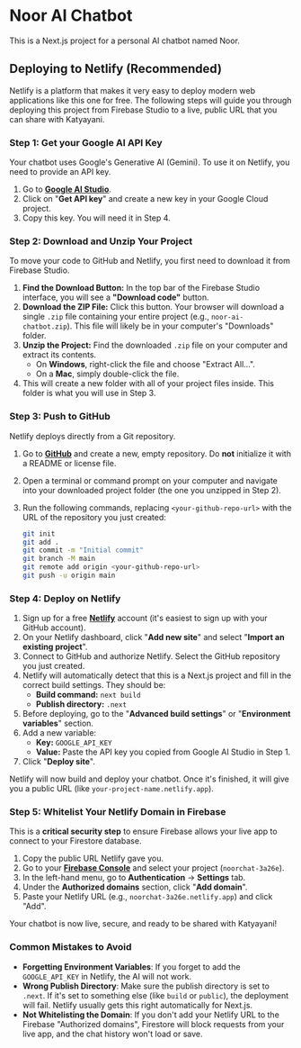 # Noor AI Chatbot

This is a Next.js project for a personal AI chatbot named Noor.

## Deploying to Netlify (Recommended)

Netlify is a platform that makes it very easy to deploy modern web applications like this one for free. The following steps will guide you through deploying this project from Firebase Studio to a live, public URL that you can share with Katyayani.

### Step 1: Get your Google AI API Key

Your chatbot uses Google's Generative AI (Gemini). To use it on Netlify, you need to provide an API key.

1.  Go to **[Google AI Studio](https://aistudio.google.com/)**.
2.  Click on "**Get API key**" and create a new key in your Google Cloud project.
3.  Copy this key. You will need it in Step 4.

### Step 2: Download and Unzip Your Project

To move your code to GitHub and Netlify, you first need to download it from Firebase Studio.

1.  **Find the Download Button:** In the top bar of the Firebase Studio interface, you will see a **"Download code"** button.
2.  **Download the ZIP File:** Click this button. Your browser will download a single `.zip` file containing your entire project (e.g., `noor-ai-chatbot.zip`). This file will likely be in your computer's "Downloads" folder.
3.  **Unzip the Project:** Find the downloaded `.zip` file on your computer and extract its contents.
    *   On **Windows**, right-click the file and choose "Extract All...".
    *   On a **Mac**, simply double-click the file.
4.  This will create a new folder with all of your project files inside. This folder is what you will use in Step 3.

### Step 3: Push to GitHub

Netlify deploys directly from a Git repository.

1.  Go to **[GitHub](https://github.com)** and create a new, empty repository. Do **not** initialize it with a README or license file.
2.  Open a terminal or command prompt on your computer and navigate into your downloaded project folder (the one you unzipped in Step 2).
3.  Run the following commands, replacing `<your-github-repo-url>` with the URL of the repository you just created:

    ```bash
    git init
    git add .
    git commit -m "Initial commit"
    git branch -M main
    git remote add origin <your-github-repo-url>
    git push -u origin main
    ```

### Step 4: Deploy on Netlify

1.  Sign up for a free **[Netlify](https://www.netlify.com/)** account (it's easiest to sign up with your GitHub account).
2.  On your Netlify dashboard, click "**Add new site**" and select "**Import an existing project**".
3.  Connect to GitHub and authorize Netlify. Select the GitHub repository you just created.
4.  Netlify will automatically detect that this is a Next.js project and fill in the correct build settings. They should be:
    *   **Build command:** `next build`
    *   **Publish directory:** `.next`
5.  Before deploying, go to the "**Advanced build settings**" or "**Environment variables**" section.
6.  Add a new variable:
    *   **Key:** `GOOGLE_API_KEY`
    *   **Value:** Paste the API key you copied from Google AI Studio in Step 1.
7.  Click "**Deploy site**".

Netlify will now build and deploy your chatbot. Once it's finished, it will give you a public URL (like `your-project-name.netlify.app`).

### Step 5: Whitelist Your Netlify Domain in Firebase

This is a **critical security step** to ensure Firebase allows your live app to connect to your Firestore database.

1.  Copy the public URL Netlify gave you.
2.  Go to your **[Firebase Console](https://console.firebase.google.com/)** and select your project (`noorchat-3a26e`).
3.  In the left-hand menu, go to **Authentication** -> **Settings** tab.
4.  Under the **Authorized domains** section, click "**Add domain**".
5.  Paste your Netlify URL (e.g., `noorchat-3a26e.netlify.app`) and click "Add".

Your chatbot is now live, secure, and ready to be shared with Katyayani!

### Common Mistakes to Avoid
*   **Forgetting Environment Variables**: If you forget to add the `GOOGLE_API_KEY` in Netlify, the AI will not work.
*   **Wrong Publish Directory**: Make sure the publish directory is set to `.next`. If it's set to something else (like `build` or `public`), the deployment will fail. Netlify usually gets this right automatically for Next.js.
*   **Not Whitelisting the Domain**: If you don't add your Netlify URL to the Firebase "Authorized domains", Firestore will block requests from your live app, and the chat history won't load or save.
